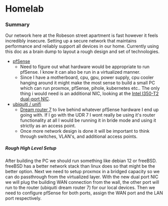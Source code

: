 # Homelab

### Summary
Our network here at the Robeson street apartment is fast however it feels incredibly insecure. Setting up a secure network that maintains performance and reliably support all devices in our home. Currently using this doc as a brain dump to layout a rough design and set of technologies.

- [pfSense](https://www.pfsense.org/)
	- Need to figure out what hardware would be appropriate to run pfSense. I know it can also be run in a virtualized manner.
	- Since I have a motherboard, cpu, gpu, power supply, cpu cooler hanging around it might make the most sense to build a small PC which can run proxmox, pfSense, pihole, kubernetes etc.. The only thing i would need is an additional NIC, looking at the [Intel I350-T2 dual-port NIC](https://www.amazon.com/Ethernet-Server-Adapter-I350-T2-Full-height/dp/B005ATA16Y).
- [ubiquiti / unifi](https://ui.com/)
	- [Dream router 7](https://store.ui.com/us/en/category/all-wifi/products/udr7) to live behind whatever pfSense hardware I end up going with. If I go with the UDR 7 I wont really be using it's router functionality at all I would be running it in bride mode and using it strictly as an access point.
	- Once more network design is done it will be important to think through switches, VLAN's, and additional access points.

##### Rough High Level Setup
After building the PC we should run something like debian 12 or freeBSD. freeBSD has a better network stack than linux does so that might be the better option. Next we need to setup proxmox in a bridged capacity so we can do passthrough from the virtualized layer. With the new dual port NIC we will plug the building WAN connection from the wall, the other port will run to the router (ubiquiti dream router 7) for our local devices. Then we need to configure pfSense for both ports, assign the WAN port and the LAN port respectively.
